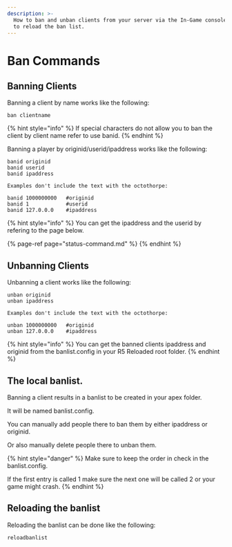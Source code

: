 ```yaml
---
description: >-
  How to ban and unban clients from your server via the In-Game console and how
  to reload the ban list.
---
```


# Ban Commands

## Banning Clients

Banning a client by name works like the following:

```text
ban clientname
```

{% hint style="info" %}
If special characters do not allow you to ban the client by client name refer to use banid.
{% endhint %}

Banning a player by originid/userid/ipaddress works like the following:

```text
banid originid
banid userid
banid ipaddress

Examples don't include the text with the octothorpe:

banid 1000000000   #originid
banid 1            #userid
banid 127.0.0.0    #ipaddress
```

{% hint style="info" %}
You can get the ipaddress and the userid by refering to the page below.

{% page-ref page="status-command.md" %}
{% endhint %}

## Unbanning Clients

Unbanning a client works like the following:

```text
unban originid
unban ipaddress

Examples don't include the text with the octothorpe:

unban 1000000000   #originid
unban 127.0.0.0    #ipaddress
```

{% hint style="info" %}
You can get the banned clients ipaddress and originid from the banlist.config in your R5 Reloaded root folder.
{% endhint %}

## The local banlist.

Banning a client results in a banlist to be created in your apex folder.

It will be named banlist.config.

You can manually add people there to ban them by either ipaddress or originid.

Or also manually delete people there to unban them.

{% hint style="danger" %}
Make sure to keep the order in check in the banlist.config.

If the first entry is called 1 make sure the next one will be called 2 or your game might crash.
{% endhint %}

## Reloading the banlist

Reloading the banlist can be done like the following:

```text
reloadbanlist
```

